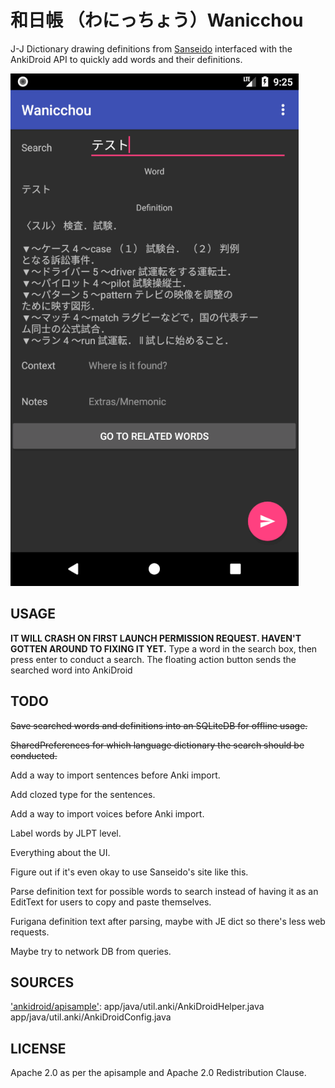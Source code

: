 # 和日帳 （わにっちょう）Wanicchou
J-J Dictionary drawing definitions from [Sanseido](https://www.sanseido.biz/) interfaced with the AnkiDroid API to quickly add words and their definitions.

![Screenshot](/docs/app-image.png)

## USAGE
<b>IT WILL CRASH ON FIRST LAUNCH PERMISSION REQUEST. HAVEN'T GOTTEN AROUND TO FIXING IT YET.</b>
Type a word in the search box, then press enter to conduct a search.
The floating action button sends the searched word into AnkiDroid

## TODO
<s>Save searched words and definitions into an SQLiteDB for offline usage.</s>

<s>SharedPreferences for which language dictionary the search should be conducted.</s>

Add a way to import sentences before Anki import.

Add clozed type for the sentences.

Add a way to import voices before Anki import.

Label words by JLPT level.

Everything about the UI.

Figure out if it's even okay to use Sanseido's site like this.

Parse definition text for possible words to search instead of having it as an EditText for users to copy and paste themselves.

Furigana definition text after parsing, maybe with JE dict so there's less web requests.

Maybe try to network DB from queries.

## SOURCES
['ankidroid/apisample'](https://github.com/ankidroid/apisample):
    app/java/util.anki/AnkiDroidHelper.java
    app/java/util.anki/AnkiDroidConfig.java

## LICENSE
Apache 2.0 as per the apisample and Apache 2.0 Redistribution Clause.
